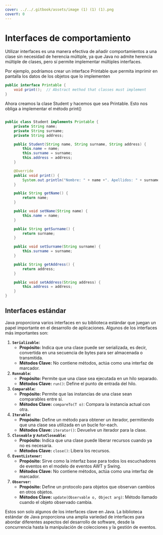 ```yaml
---
cover: ../../.gitbook/assets/image (1) (1) (1).png
coverY: 0
---
```


# Interfaces de comportamiento

Utilizar interfaces es una manera efectiva de añadir comportamientos a una clase sin necesidad de herencia múltiple, ya que Java no admite herencia múltiple de clases, pero sí permite implementar múltiples interfaces.

Por ejemplo, podríamos crear un interface Printable que permita imprimir en pantalla los datos de los objetos que lo implementen

```java
public interface Printable {
    void print();  // Abstract method that classes must implement
}
```

Ahora creamos la clase Student y hacemos que sea Printable. Esto nos obliga a implementar el método print()

```java

public class Student implements Printable {
    private String name;
    private String surname;
    private String address;

    public Student(String name, String surname, String address) {
        this.name = name;
        this.surname = surname;
        this.address = address;
    }

    @Override
    public void print() {
        System.out.println("Nombre: " + name +". Apellidos: " + surname + ". Dirección: " + address);
    }

    public String getName() {
        return name;
    }

    public void setName(String name) {
        this.name = name;
    }

    public String getSurname() {
        return surname;
    }

    public void setSurname(String surname) {
        this.surname = surname;
    }

    public String getAddress() {
        return address;
    }

    public void setAddress(String address) {
        this.address = address;
    }
}
```

## Interfaces estándar

Java proporciona varios interfaces en su biblioteca estándar que juegan un papel importante en el desarrollo de aplicaciones. Algunos de los interfaces más importantes son:

1. **`Serializable`:**
   * **Propósito:** Indica que una clase puede ser serializada, es decir, convertida en una secuencia de bytes para ser almacenada o transmitida.
   * **Métodos Clave:** No contiene métodos, actúa como una interfaz de marcador.
2. **`Runnable`:**
   * **Propósito:** Permite que una clase sea ejecutada en un hilo separado.
   * **Métodos Clave:** `run()`: Define el punto de entrada del hilo.
3. **`Comparable`:**
   * **Propósito:** Permite que las instancias de una clase sean comparables entre sí.
   * **Métodos Clave:** `compareTo(T o)`: Compara la instancia actual con otra.
4. **`Iterable`:**
   * **Propósito:** Define un método para obtener un iterador, permitiendo que una clase sea utilizada en un bucle for-each.
   * **Métodos Clave:** `iterator()`: Devuelve un iterador para la clase.
5. **`Closeable` y `AutoCloseable`:**
   * **Propósito:** Indica que una clase puede liberar recursos cuando ya no es necesaria.
   * **Métodos Clave:** `close()`: Libera los recursos.
6. **`EventListener`:**
   * **Propósito:** Sirve como la interfaz base para todos los escuchadores de eventos en el modelo de eventos AWT y Swing.
   * **Métodos Clave:** No contiene métodos, actúa como una interfaz de marcador.
7. **`Observer`:**
   * **Propósito:** Define un protocolo para objetos que observan cambios en otros objetos.
   * **Métodos Clave:** `update(Observable o, Object arg)`: Método llamado cuando el objeto observado cambia.

Estos son solo algunos de los interfaces clave en Java. La biblioteca estándar de Java proporciona una amplia variedad de interfaces para abordar diferentes aspectos del desarrollo de software, desde la concurrencia hasta la manipulación de colecciones y la gestión de eventos.
